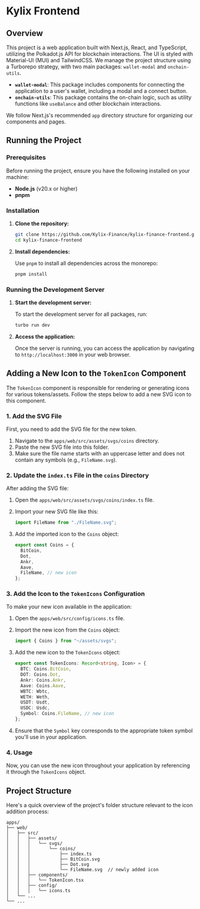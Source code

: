 # Kylix Frontend

## Overview

This project is a web application built with Next.js, React, and TypeScript, utilizing the Polkadot.js API for blockchain interactions. The UI is styled with Material-UI (MUI) and TailwindCSS. We manage the project structure using a Turborepo strategy, with two main packages: `wallet-modal` and `onchain-utils`.

- **`wallet-modal`**: This package includes components for connecting the application to a user's wallet, including a modal and a connect button.
- **`onchain-utils`**: This package contains the on-chain logic, such as utility functions like `useBalance` and other blockchain interactions.

We follow Next.js's recommended `app` directory structure for organizing our components and pages.

## Running the Project

### Prerequisites

Before running the project, ensure you have the following installed on your machine:

- **Node.js** (v20.x or higher)
- **pnpm**

### Installation

1. **Clone the repository:**

   ```bash
   git clone https://github.com/Kylix-Finance/kylix-finance-frontend.git
   cd kylix-finance-frontend
   ```

2. **Install dependencies:**

   Use `pnpm` to install all dependencies across the monorepo:

   ```bash
   pnpm install
   ```

### Running the Development Server

1. **Start the development server:**

   To start the development server for all packages, run:

   ```bash
   turbo run dev
   ```

2. **Access the application:**

   Once the server is running, you can access the application by navigating to `http://localhost:3000` in your web browser.

## Adding a New Icon to the `TokenIcon` Component

The `TokenIcon` component is responsible for rendering or generating icons for various tokens/assets. Follow the steps below to add a new SVG icon to this component.

### 1. Add the SVG File

First, you need to add the SVG file for the new token.

1. Navigate to the `apps/web/src/assets/svgs/coins` directory.
2. Paste the new SVG file into this folder.
3. Make sure the file name starts with an uppercase letter and does not contain any symbols (e.g., `FileName.svg`).

### 2. Update the `index.ts` File in the `coins` Directory

After adding the SVG file:

1. Open the `apps/web/src/assets/svgs/coins/index.ts` file.
2. Import your new SVG file like this:

   ```typescript
   import FileName from "./FileName.svg";
   ```

3. Add the imported icon to the `Coins` object:

   ```typescript
   export const Coins = {
     BitCoin,
     Dot,
     Ankr,
     Aave,
     FileName, // new icon
   };
   ```

### 3. Add the Icon to the `TokenIcons` Configuration

To make your new icon available in the application:

1. Open the `apps/web/src/config/icons.ts` file.
2. Import the new icon from the `Coins` object:

   ```typescript
   import { Coins } from "~/assets/svgs";
   ```

3. Add the new icon to the `TokenIcons` object:

   ```typescript
   export const TokenIcons: Record<string, Icon> = {
     BTC: Coins.BitCoin,
     DOT: Coins.Dot,
     Ankr: Coins.Ankr,
     Aave: Coins.Aave,
     WBTC: Wbtc,
     WETH: Weth,
     USDT: Usdt,
     USDC: Usdc,
     Symbol: Coins.FileName, // new icon
   };
   ```

4. Ensure that the `Symbol` key corresponds to the appropriate token symbol you'll use in your application.

### 4. Usage

Now, you can use the new icon throughout your application by referencing it through the `TokenIcons` object.

## Project Structure

Here's a quick overview of the project's folder structure relevant to the icon addition process:

```
apps/
├── web/
│   ├── src/
│   │   ├── assets/
│   │   │   └── svgs/
│   │   │       └── coins/
│   │   │           ├── index.ts
│   │   │           ├── BitCoin.svg
│   │   │           ├── Dot.svg
│   │   │           └── FileName.svg  // newly added icon
│   │   ├── components/
│   │   │   └── TokenIcon.tsx
│   │   ├── config/
│   │   │   └── icons.ts
│   └── ...
└── ...
```
